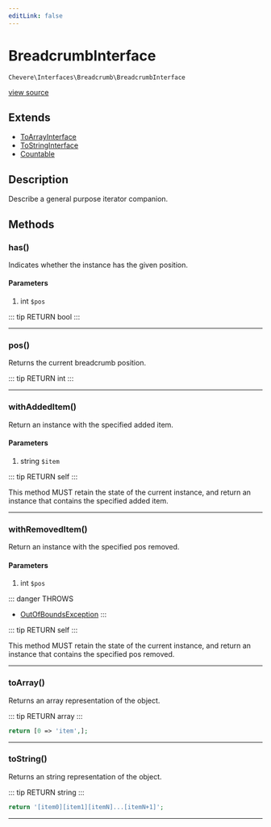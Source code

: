 ```yaml
---
editLink: false
---
```


# BreadcrumbInterface

`Chevere\Interfaces\Breadcrumb\BreadcrumbInterface`

[view source](https://github.com/chevere/chevere/blob/master/src/Chevere/Interfaces/Breadcrumb/BreadcrumbInterface.php)

## Extends

- [ToArrayInterface](../To/ToArrayInterface.md)
- [ToStringInterface](../To/ToStringInterface.md)
- [Countable](https://www.php.net/manual/class.countable)

## Description

Describe a general purpose iterator companion.

## Methods

### has()

Indicates whether the instance has the given position.

#### Parameters

1. int `$pos`

::: tip RETURN
bool
:::

---

### pos()

Returns the current breadcrumb position.

::: tip RETURN
int
:::

---

### withAddedItem()

Return an instance with the specified added item.

#### Parameters

1. string `$item`

::: tip RETURN
self
:::

This method MUST retain the state of the current instance, and return
an instance that contains the specified added item.

---

### withRemovedItem()

Return an instance with the specified pos removed.

#### Parameters

1. int `$pos`

::: danger THROWS
- [OutOfBoundsException](../../Exceptions/Core/OutOfBoundsException.md) 
:::

::: tip RETURN
self
:::

This method MUST retain the state of the current instance, and return
an instance that contains the specified pos removed.

---

### toArray()

Returns an array representation of the object.

::: tip RETURN
array
:::

```php
return [0 => 'item',];
```

---

### toString()

Returns an string representation of the object.

::: tip RETURN
string
:::

```php
return '[item0][item1][itemN]...[itemN+1]';
```

---

